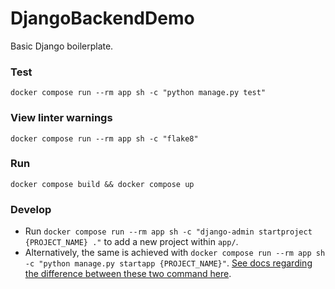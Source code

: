 # DjangoBackendDemo

Basic Django boilerplate.

### Test

`docker compose run --rm app sh -c "python manage.py test"`

### View linter warnings

`docker compose run --rm app sh -c "flake8"`

### Run

`docker compose build && docker compose up`

### Develop

- Run `docker compose run --rm app sh -c "django-admin startproject {PROJECT_NAME} ."` to add a new project
  within `app/`.
- Alternatively, the same is achieved
  with `docker compose run --rm app sh -c "python manage.py startapp {PROJECT_NAME}"`. [See docs regarding the difference between these two command here](https://docs.djangoproject.com/en/dev/ref/django-admin/).
